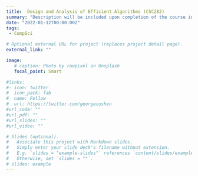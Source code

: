 ```yaml
---
title:  Design and Analysis of Efficient Algorithms (CSC282)
summary: "Description will be included upon completion of the course in May 2022."
date: "2022-01-12T00:00:00Z"
tags:
 - CompSci

# Optional external URL for project (replaces project detail page).
external_link: ""

image:
   # caption: Photo by rawpixel on Unsplash
   focal_point: Smart

#links:
#- icon: twitter
#  icon_pack: fab
#  name: Follow
#  url: https://twitter.com/georgecushen
#url_code: ""
#url_pdf: ""
#url_slides: ""
#url_video: ""

# Slides (optional).
#   Associate this project with Markdown slides.
#   Simply enter your slide deck's filename without extension.
#   E.g. `slides = "example-slides"` references `content/slides/example-slides.md`.
#   Otherwise, set `slides = ""`.
# slides: example
---
```

